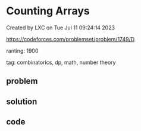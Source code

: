 # Counting Arrays

Created by LXC on Tue Jul 11 09:24:14 2023

https://codeforces.com/problemset/problem/1749/D

ranting: 1900

tag: combinatorics, dp, math, number theory

## problem



## solution



## code

``` cpp

```

